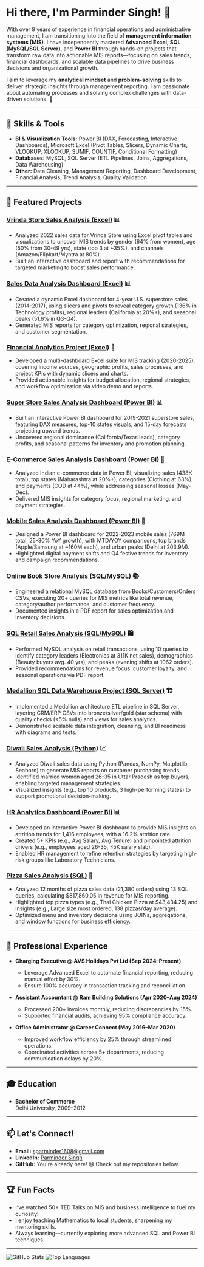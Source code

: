 # Hi there, I'm Parminder Singh! 👋

With over 9 years of experience in financial operations and administrative management, I am transitioning into the field of **management information systems (MIS)**. I have independently mastered **Advanced Excel**, **SQL (MySQL/SQL Server)**, and **Power BI** through hands-on projects that transform raw data into actionable MIS reports—focusing on sales trends, financial dashboards, and scalable data pipelines to drive business decisions and organizational growth.

I aim to leverage my **analytical mindset** and **problem-solving** skills to deliver strategic insights through management reporting. I am passionate about automating processes and solving complex challenges with data-driven solutions. 🚀

---

## 🔧 Skills & Tools

- **BI & Visualization Tools:** Power BI (DAX, Forecasting, Interactive Dashboards), Microsoft Excel (Pivot Tables, Slicers, Dynamic Charts, VLOOKUP, XLOOKUP, SUMIF, COUNTIF, Conditional Formatting)  
- **Databases:** MySQL, SQL Server (ETL Pipelines, Joins, Aggregations, Data Warehousing)  
- **Other:** Data Cleaning, Management Reporting, Dashboard Development, Financial Analysis, Trend Analysis, Quality Validation

---

## 🌟 Featured Projects

### [Vrinda Store Sales Analysis (Excel)](https://github.com/16parmindersingh/Data-Analytics-Portfolio/tree/main/Vrinda-Store-Sales-Analysis) 📊
- Analyzed 2022 sales data for Vrinda Store using Excel pivot tables and visualizations to uncover MIS trends by gender (64% from women), age (50% from 30-49 yrs), state (top 3 at ~35%), and channels (Amazon/Flipkart/Myntra at 80%).  
- Built an interactive dashboard and report with recommendations for targeted marketing to boost sales performance.

### [Sales Data Analysis Dashboard (Excel)](https://github.com/16parmindersingh/Data-Analytics-Portfolio/tree/main/Sales-Data-Analysis-Dashboard) 📊
- Created a dynamic Excel dashboard for 4-year U.S. superstore sales (2014-2017), using slicers and pivots to reveal category growth (136% in Technology profits), regional leaders (California at 20%+), and seasonal peaks (51.6% in Q3-Q4).  
- Generated MIS reports for category optimization, regional strategies, and customer segmentation.

### [Financial Analytics Project (Excel)](https://github.com/16parmindersingh/Data-Analytics-Portfolio/tree/main/Financial-Analytics-Project) 💼
- Developed a multi-dashboard Excel suite for MIS tracking (2020-2025), covering income sources, geographic profits, sales processes, and project KPIs with dynamic slicers and charts.  
- Provided actionable insights for budget allocation, regional strategies, and workflow optimization via video demo and reports.

### [Super Store Sales Analysis Dashboard (Power BI)](https://github.com/16parmindersingh/Data-Analytics-Portfolio/tree/main/Super-Store-Sales-Analysis-Dashboard) 📊
- Built an interactive Power BI dashboard for 2019-2021 superstore sales, featuring DAX measures, top-10 states visuals, and 15-day forecasts projecting upward trends.  
- Uncovered regional dominance (California/Texas leads), category profits, and seasonal patterns for inventory and promotion planning.

### [E-Commerce Sales Analysis Dashboard (Power BI)](https://github.com/16parmindersingh/Data-Analytics-Portfolio/tree/main/E-Commerce-Sales-Analysis-Dashboard) 🛒
- Analyzed Indian e-commerce data in Power BI, visualizing sales (438K total), top states (Maharashtra at 20%+), categories (Clothing at 63%), and payments (COD at 44%), while addressing seasonal losses (May-Dec).  
- Delivered MIS insights for category focus, regional marketing, and payment strategies.

### [Mobile Sales Analysis Dashboard (Power BI)](https://github.com/16parmindersingh/Data-Analytics-Portfolio/tree/main/Mobile-Sales-Analysis-Dashboard) 📱
- Designed a Power BI dashboard for 2022-2023 mobile sales (769M total, 25-30% YoY growth), with MTD/YOY comparisons, top brands (Apple/Samsung at ~160M each), and urban peaks (Delhi at 203.9M).  
- Highlighted digital payment shifts and Q4 festive trends for inventory and campaign recommendations.

### [Online Book Store Analysis (SQL/MySQL)](https://github.com/16parmindersingh/Data-Analytics-Portfolio/tree/main/Online-Book-Store-Analysis) 📚
- Engineered a relational MySQL database from Books/Customers/Orders CSVs, executing 20+ queries for MIS metrics like total revenue, category/author performance, and customer frequency.  
- Documented insights in a PDF report for sales optimization and inventory decisions.

### [SQL Retail Sales Analysis (SQL/MySQL)](https://github.com/16parmindersingh/Data-Analytics-Portfolio/tree/main/SQL-Retail-Sales-Analysis) 🛍️
- Performed MySQL analysis on retail transactions, using 10 queries to identify category leaders (Electronics at 311K net sales), demographics (Beauty buyers avg. 40 yrs), and peaks (evening shifts at 1062 orders).  
- Provided recommendations for revenue focus, customer loyalty, and seasonal operations via PDF report.

### [Medallion SQL Data Warehouse Project (SQL Server)](https://github.com/16parmindersingh/Data-Analytics-Portfolio/tree/main/Medallion-SQL-Data-Warehouse-Project) 🏗️
- Implemented a Medallion architecture ETL pipeline in SQL Server, layering CRM/ERP CSVs into bronze/silver/gold (star schema) with quality checks (<5% nulls) and views for sales analytics.  
- Demonstrated scalable data integration, cleansing, and BI readiness with diagrams and tests.

### [Diwali Sales Analysis (Python)](https://github.com/16parmindersingh/Data-Analytics-Portfolio/tree/main/Diwali-Sales-Analysis) 📈
- Analyzed Diwali sales data using Python (Pandas, NumPy, Matplotlib, Seaborn) to generate MIS reports on customer purchasing trends.  
- Identified married women aged 26-35 in Uttar Pradesh as top buyers, enabling targeted management strategies.  
- Visualized insights (e.g., top 10 products, 3 high-performing states) to support promotional decision-making.

### [HR Analytics Dashboard (Power BI)](https://github.com/16parmindersingh/Data-Analytics-Portfolio/tree/main/HR-Analytics-Dashboard) 📊
- Developed an interactive Power BI dashboard to provide MIS insights on attrition trends for 1,416 employees, with a 16.2% attrition rate.  
- Created 5+ KPIs (e.g., Avg Salary, Avg Tenure) and pinpointed attrition drivers (e.g., employees aged 26-35, ≤5K salary slab).  
- Enabled HR management to refine retention strategies by targeting high-risk groups like Laboratory Technicians.

### [Pizza Sales Analysis (SQL)](https://github.com/16parmindersingh/Data-Analytics-Portfolio/tree/main/Pizza-Sales-Analysis) 🍕
- Analyzed 12 months of pizza sales data (21,380 orders) using 13 SQL queries, calculating $817,860.05 in revenue for MIS reporting.  
- Highlighted top pizza types (e.g., Thai Chicken Pizza at $43,434.25) and insights (e.g., Large size most ordered, 138 pizzas/day average).  
- Optimized menu and inventory decisions using JOINs, aggregations, and window functions for business efficiency.

---

## 💼 Professional Experience

- **Charging Executive @ AVS Holidays Pvt Ltd (Sep 2024–Present)**  
  - Leverage Advanced Excel to automate financial reporting, reducing manual effort by 30%.  
  - Ensure 100% accuracy in transaction tracking and reconciliation.

- **Assistant Accountant @ Ram Building Solutions (Apr 2020–Aug 2024)**  
  - Processed 200+ invoices monthly, reducing discrepancies by 15%.  
  - Supported financial audits, achieving 95% compliance accuracy.

- **Office Administrator @ Career Connect (May 2016–Mar 2020)**  
  - Improved workflow efficiency by 25% through streamlined operations.  
  - Coordinated activities across 5+ departments, reducing communication delays by 20%.

---

## 🎓 Education

- **Bachelor of Commerce**  
  Delhi University, 2009–2012

---

## 📫 Let's Connect!

- **Email:** [sparminder1608@gmail.com](mailto:sparminder1608@gmail.com)  
- **LinkedIn:** [Parminder Singh](https://www.linkedin.com/in/16parmindersingh)  
- **GitHub:** You're already here! 😄 Check out my repositories below.

---

## 🏆 Fun Facts

- I’ve watched 50+ TED Talks on MIS and business intelligence to fuel my curiosity!  
- I enjoy teaching Mathematics to local students, sharpening my mentoring skills.  
- Always learning—currently exploring more advanced SQL and Power BI techniques.

---

![GitHub Stats](https://github-readme-stats.vercel.app/api?username=16parmindersingh&show_icons=true&theme=radical)
![Top Languages](https://github-readme-stats.vercel.app/api/top-langs/?username=16parmindersingh&layout=compact&theme=radical&hide=markdown,html)
